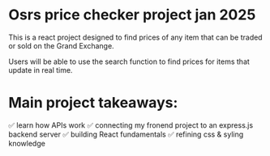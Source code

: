 # Osrs price checker project jan 2025

This is a react project designed to find prices of any item that can be traded or sold on the Grand Exchange.

Users will be able to use the search function to find prices for items that update in real time.

# Main project takeaways:
  ✅ learn how APIs work
  ✅ connecting my fronend project to an express.js backend server
  ✅ building React fundamentals
  ✅ refining css & syling knowledge
